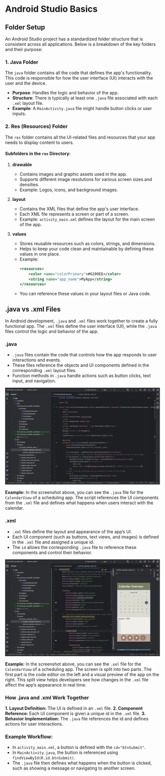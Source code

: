 # Android Studio Basics

## Folder Setup
An Android Studio project has a standardized folder structure that is consistent across all applications. Below is a breakdown of the key folders and their purpose:

### 1. **Java Folder**
The `java` folder contains all the code that defines the app's functionality. This code is responsible for how the user interface (UI) interacts with the user and the device.
- **Purpose**: Handles the logic and behavior of the app.
- **Structure**: There is typically at least one `.java` file associated with each `.xml` layout file.
- **Example**: A `MainActivity.java` file might handle button clicks or user inputs.

### 2. **Res (Resources) Folder**
The `res` folder contains all the UI-related files and resources that your app needs to display content to users.

#### Subfolders in the `res` Directory:
1. **drawable**
   - Contains images and graphic assets used in the app.
   - Supports different image resolutions for various screen sizes and densities.
   - Example: Logos, icons, and background images.

2. **layout**
   - Contains the XML files that define the app's user interface.
   - Each XML file represents a screen or part of a screen.
   - Example: `activity_main.xml` defines the layout for the main screen of the app.

3. **values**
   - Stores reusable resources such as colors, strings, and dimensions.
   - Helps to keep your code clean and maintainable by defining these values in one place.
   - Example:
     ```xml
     <resources>
         <color name="colorPrimary">#6200EE</color>
         <string name="app_name">MyApp</string>
     </resources>
     ```
   - You can reference these values in your layout files or Java code.

## .java vs .xml Files
In Android development, `.java` and `.xml` files work together to create a fully functional app. The `.xml` files define the user interface (UI), while the `.java` files control the logic and behavior of the app.

### .java
- `.java` files contain the code that controls how the app responds to user interactions and events.
- These files reference the objects and UI components defined in the corresponding `.xml` layout files.
- Function methods in `.java` handle actions such as button clicks, text input, and navigation.

![1](Screenshots/java.png)

**Example:** In the screenshot above, you can see the `.java` file for the `CalendarView` of a scheduling app. The script references the UI components from the `.xml` file and defines what happens when users interact with the calendar.

### .xml
- `.xml` files define the layout and appearance of the app’s UI.
- Each UI component (such as buttons, text views, and images) is defined in the `.xml` file and assigned a unique id.
- The `id` allows the corresponding `.java` file to reference these components and control their behavior.

![1](Screenshots/xml.png)

**Example:** In the screenshot above, you can see the `.xml` file for the `CalendarView` of a scheduling app. The screen is split into two parts. The first part is the code editor on the left and a visual preview of the app on the right. This split view helps developers see how changes in the `.xml` file affect the app’s appearance in real time.


### How .java and .xml Work Together
**1. Layout Definition:** The UI is defined in an `.xml` file.
**2. Component Reference:** Each UI component is given a unique id in the `.xml` file.
**3. Behavior Implementation:** The `.java` file references the id and defines actions for user interactions.

### Example Workflow:
- In `activity_main.xml`, a button is defined with the `id="btnSubmit"`.
- In `MainActivity.java`, the button is referenced using `findViewById(R.id.btnSubmit)`.
- The `.java` file then defines what happens when the button is clicked, such as showing a message or navigating to another screen.
